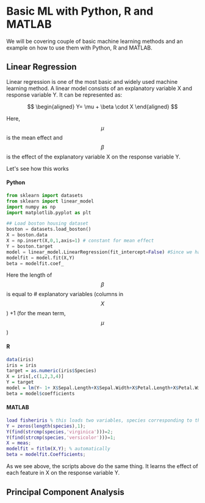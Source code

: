 # Basic ML with Python, R and MATLAB

We will be covering couple of basic machine learning methods and an example on how to use them with Python, R and MATLAB.
##  Linear Regression

Linear regression is one of the most basic and widely used machine learning method. A linear model consists of an explanatory variable X and response variable Y. It can be represented as:

$$
\begin{aligned}
Y= \mu + \beta \cdot X
\end{aligned}
$$

Here, $$\mu$$ is the mean effect and $$\beta$$ is the effect of the explanatory variable X on the response variable Y.

Let's see how this works


#### Python

```python
from sklearn import datasets
from sklearn import linear_model
import numpy as np
import matplotlib.pyplot as plt

## Load boston housing dataset
boston = datasets.load_boston()
X = boston.data
X = np.insert(X,0,1,axis=1) # constant for mean effect
Y = boston.target
model = linear_model.LinearRegression(fit_intercept=False) #Since we have included the intercept term in X
modelfit = model.fit(X,Y)
beta = modelfit.coef_
```
Here the length of $$\beta$$ is equal to # explanatory variables (columns in  $$X$$) +1 (for the mean term, $$\mu$$)

#### R
```R
data(iris)
iris = iris
target = as.numeric(iris$Species)
X = iris[,c(1,2,3,4)]
Y = target
model = lm(Y~ 1+ X$Sepal.Length+X$Sepal.Width+X$Petal.Length+X$Petal.Width)
beta = model$coefficients
```

#### MATLAB
```matlab
load fisheriris % this loads two variables, species corresponding to the target and meas corresponding to predictor variable
Y = zeros(length(species),1); 
Y(find(strcmp(species,'virginica')))=2;
Y(find(strcmp(species,'versicolor')))=1;
X = meas;
modelfit = fitlm(X,Y); % automatically 
beta = modelfit.Coefficients;
```
As we see above, the scripts above do the same thing. It learns the effect of each feature in X on the response variable Y.

## Principal Component Analysis
